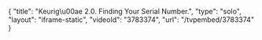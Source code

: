 {
    "title": "Keurig\u00ae 2.0. Finding Your Serial Number.",
    "type": "solo",
    "layout": "iframe-static",
    "videoId": "3783374",
    "url": "\/tvpembed\/3783374"
}